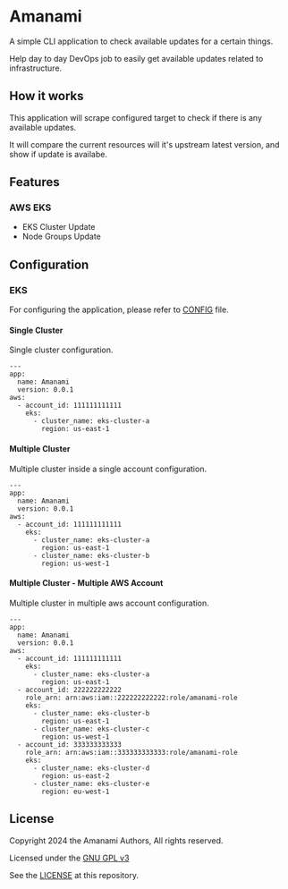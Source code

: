 # Amanami

A simple CLI application to check available updates for a certain things.

Help day to day DevOps job to easily get available updates related to infrastructure.

## How it works

This application will scrape configured target to check if there is any available updates.

It will compare the current resources will it's upstream latest version, and show if update is availabe.

## Features

### AWS EKS

- EKS Cluster Update
- Node Groups Update

## Configuration

### EKS

For configuring the application, please refer to [CONFIG](config/config.yaml.example) file.

#### Single Cluster

Single cluster configuration.

```
---
app:
  name: Amanami
  version: 0.0.1
aws:
  - account_id: 111111111111
    eks:
      - cluster_name: eks-cluster-a
        region: us-east-1
```

#### Multiple Cluster

Multiple cluster inside a single account configuration.

```
---
app:
  name: Amanami
  version: 0.0.1
aws:
  - account_id: 111111111111
    eks:
      - cluster_name: eks-cluster-a
        region: us-east-1
      - cluster_name: eks-cluster-b
        region: us-west-1
```

#### Multiple Cluster - Multiple AWS Account

Multiple cluster in multiple aws account configuration.

```
---
app:
  name: Amanami
  version: 0.0.1
aws:
  - account_id: 111111111111
    eks:
      - cluster_name: eks-cluster-a
        region: us-east-1
  - account_id: 222222222222
    role_arn: arn:aws:iam::222222222222:role/amanami-role
    eks:
      - cluster_name: eks-cluster-b
        region: us-east-1
      - cluster_name: eks-cluster-c
        region: us-west-1
  - account_id: 333333333333
    role_arn: arn:aws:iam::333333333333:role/amanami-role
    eks:
      - cluster_name: eks-cluster-d
        region: us-east-2
      - cluster_name: eks-cluster-e
        region: eu-west-1
```

## License

Copyright 2024 the Amanami Authors, All rights reserved.

Licensed under the [GNU GPL v3](https://www.gnu.org/licenses/gpl-3.0.html)

See the [LICENSE](LICENSE) at this repository.
